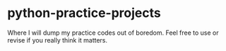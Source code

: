 python-practice-projects
========================

Where I will dump my practice codes out of boredom. Feel free to use or revise if you really think it matters.
